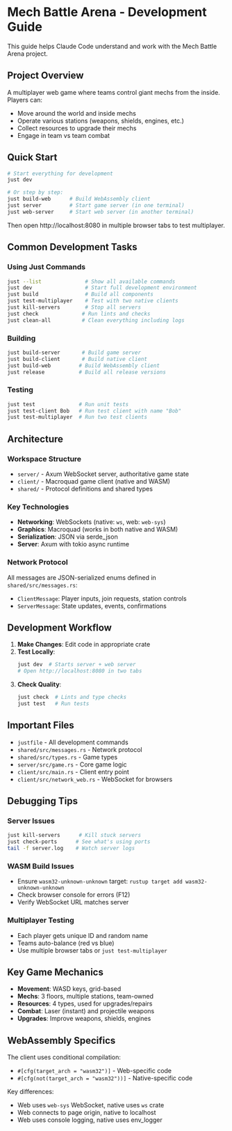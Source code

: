 # Mech Battle Arena - Development Guide

This guide helps Claude Code understand and work with the Mech Battle Arena project.

## Project Overview

A multiplayer web game where teams control giant mechs from the inside. Players can:
- Move around the world and inside mechs
- Operate various stations (weapons, shields, engines, etc.)
- Collect resources to upgrade their mechs
- Engage in team vs team combat

## Quick Start

```bash
# Start everything for development
just dev

# Or step by step:
just build-web      # Build WebAssembly client
just server         # Start game server (in one terminal)
just web-server     # Start web server (in another terminal)
```

Then open http://localhost:8080 in multiple browser tabs to test multiplayer.

## Common Development Tasks

### Using Just Commands

```bash
just --list              # Show all available commands
just dev                 # Start full development environment
just build               # Build all components
just test-multiplayer    # Test with two native clients
just kill-servers        # Stop all servers
just check              # Run lints and checks
just clean-all          # Clean everything including logs
```

### Building

```bash
just build-server       # Build game server
just build-client       # Build native client
just build-web         # Build WebAssembly client
just release           # Build all release versions
```

### Testing

```bash
just test              # Run unit tests
just test-client Bob   # Run test client with name "Bob"
just test-multiplayer  # Run two test clients
```

## Architecture

### Workspace Structure
- `server/` - Axum WebSocket server, authoritative game state
- `client/` - Macroquad game client (native and WASM)
- `shared/` - Protocol definitions and shared types

### Key Technologies
- **Networking**: WebSockets (native: `ws`, web: `web-sys`)
- **Graphics**: Macroquad (works in both native and WASM)
- **Serialization**: JSON via serde_json
- **Server**: Axum with tokio async runtime

### Network Protocol
All messages are JSON-serialized enums defined in `shared/src/messages.rs`:
- `ClientMessage`: Player inputs, join requests, station controls
- `ServerMessage`: State updates, events, confirmations

## Development Workflow

1. **Make Changes**: Edit code in appropriate crate
2. **Test Locally**: 
   ```bash
   just dev  # Starts server + web server
   # Open http://localhost:8080 in two tabs
   ```
3. **Check Quality**: 
   ```bash
   just check  # Lints and type checks
   just test   # Run tests
   ```

## Important Files

- `justfile` - All development commands
- `shared/src/messages.rs` - Network protocol
- `shared/src/types.rs` - Game types
- `server/src/game.rs` - Core game logic
- `client/src/main.rs` - Client entry point
- `client/src/network_web.rs` - WebSocket for browsers

## Debugging Tips

### Server Issues
```bash
just kill-servers      # Kill stuck servers
just check-ports      # See what's using ports
tail -f server.log    # Watch server logs
```

### WASM Build Issues
- Ensure `wasm32-unknown-unknown` target: `rustup target add wasm32-unknown-unknown`
- Check browser console for errors (F12)
- Verify WebSocket URL matches server

### Multiplayer Testing
- Each player gets unique ID and random name
- Teams auto-balance (red vs blue)
- Use multiple browser tabs or `just test-multiplayer`

## Key Game Mechanics

- **Movement**: WASD keys, grid-based
- **Mechs**: 3 floors, multiple stations, team-owned
- **Resources**: 4 types, used for upgrades/repairs
- **Combat**: Laser (instant) and projectile weapons
- **Upgrades**: Improve weapons, shields, engines

## WebAssembly Specifics

The client uses conditional compilation:
- `#[cfg(target_arch = "wasm32")]` - Web-specific code
- `#[cfg(not(target_arch = "wasm32"))]` - Native-specific code

Key differences:
- Web uses `web-sys` WebSocket, native uses `ws` crate
- Web connects to page origin, native to localhost
- Web uses console logging, native uses env_logger